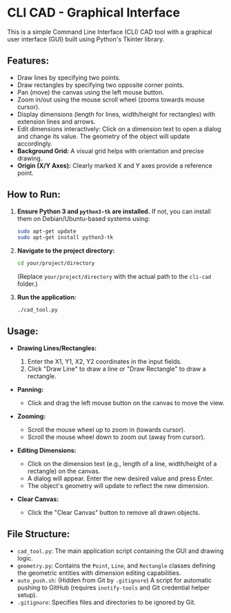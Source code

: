# CLI CAD - Graphical Interface

This is a simple Command Line Interface (CLI) CAD tool with a graphical user interface (GUI) built using Python's Tkinter library.

## Features:
- Draw lines by specifying two points.
- Draw rectangles by specifying two opposite corner points.
- Pan (move) the canvas using the left mouse button.
- Zoom in/out using the mouse scroll wheel (zooms towards mouse cursor).
- Display dimensions (length for lines, width/height for rectangles) with extension lines and arrows.
- Edit dimensions interactively: Click on a dimension text to open a dialog and change its value. The geometry of the object will update accordingly.
- **Background Grid:** A visual grid helps with orientation and precise drawing.
- **Origin (X/Y Axes):** Clearly marked X and Y axes provide a reference point.

## How to Run:

1.  **Ensure Python 3 and `python3-tk` are installed.**
    If not, you can install them on Debian/Ubuntu-based systems using:
    ```bash
    sudo apt-get update
    sudo apt-get install python3-tk
    ```

2.  **Navigate to the project directory:**
    ```bash
    cd your/project/directory
    ```
    (Replace `your/project/directory` with the actual path to the `cli-cad` folder.)

3.  **Run the application:**
    ```bash
    ./cad_tool.py
    ```

## Usage:

-   **Drawing Lines/Rectangles:**
    1.  Enter the X1, Y1, X2, Y2 coordinates in the input fields.
    2.  Click "Draw Line" to draw a line or "Draw Rectangle" to draw a rectangle.

-   **Panning:**
    -   Click and drag the left mouse button on the canvas to move the view.

-   **Zooming:**
    -   Scroll the mouse wheel up to zoom in (towards cursor).
    -   Scroll the mouse wheel down to zoom out (away from cursor).

-   **Editing Dimensions:**
    -   Click on the dimension text (e.g., length of a line, width/height of a rectangle) on the canvas.
    -   A dialog will appear. Enter the new desired value and press Enter.
    -   The object's geometry will update to reflect the new dimension.

-   **Clear Canvas:**
    -   Click the "Clear Canvas" button to remove all drawn objects.

## File Structure:

-   `cad_tool.py`: The main application script containing the GUI and drawing logic.
-   `geometry.py`: Contains the `Point`, `Line`, and `Rectangle` classes defining the geometric entities with dimension editing capabilities.
-   `auto_push.sh`: (Hidden from Git by `.gitignore`) A script for automatic pushing to GitHub (requires `inotify-tools` and Git credential helper setup).
-   `.gitignore`: Specifies files and directories to be ignored by Git.

